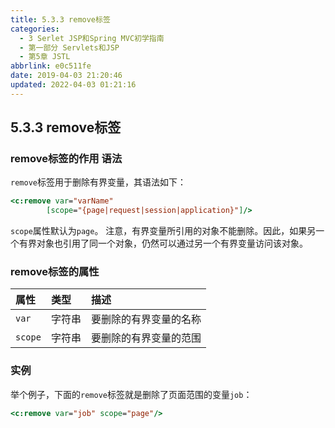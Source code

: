 ```yaml
---
title: 5.3.3 remove标签
categories: 
  - 3 Serlet JSP和Spring MVC初学指南
  - 第一部分 Servlets和JSP
  - 第5章 JSTL
abbrlink: e0c511fe
date: 2019-04-03 21:20:46
updated: 2022-04-03 01:21:16
---
```

## 5.3.3 remove标签 ##
### remove标签的作用 语法 ###
`remove`标签用于删除有界变量，其语法如下：
```jsp
<c:remove var="varName"
        [scope="{page|request|session|application}"]/>
```
`scope`属性默认为`page`。
注意，有界变量所引用的对象不能删除。因此，如果另一个有界对象也引用了同一个对象，仍然可以通过另一个有界变量访问该对象。

### remove标签的属性 ###

|属性|类型|描述|
|:---|:---|:---|
|`var`|字符串|要删除的有界变量的名称|
|`scope`|字符串|要删除的有界变量的范围|
### 实例 ###
举个例子，下面的`remove`标签就是删除了页面范围的变量`job`：
```jsp
<c:remove var="job" scope="page"/>
```




